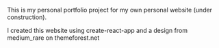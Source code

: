 This is my personal portfolio project for my own personal website (under construction).

I created this website using create-react-app and a design from medium_rare on themeforest.net

